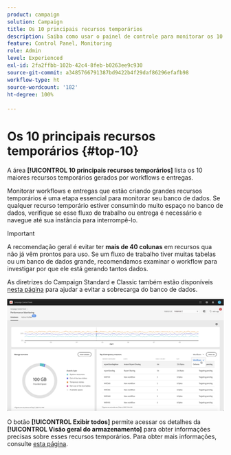 ```yaml
---
product: campaign
solution: Campaign
title: Os 10 principais recursos temporários
description: Saiba como usar o painel de controle para monitorar os 10 maiores recursos temporários gerados por workflows e entregas no banco de dados do Campaign.
feature: Control Panel, Monitoring
role: Admin
level: Experienced
exl-id: 2fa2ffbb-102b-42c4-8feb-b0263ee9c930
source-git-commit: a3485766791387bd9422b4f29daf86296efafb98
workflow-type: ht
source-wordcount: '182'
ht-degree: 100%

---
```


# Os 10 principais recursos temporários {#top-10}

A área **[!UICONTROL 10 principais recursos temporários]** lista os 10 maiores recursos temporários gerados por workflows e entregas.

Monitorar workflows e entregas que estão criando grandes recursos temporários é uma etapa essencial para monitorar seu banco de dados. Se qualquer recurso temporário estiver consumindo muito espaço no banco de dados, verifique se esse fluxo de trabalho ou entrega é necessário e navegue até sua instância para interrompê-lo.

>[!IMPORTANT]
>
>A recomendação geral é evitar ter **mais de 40 colunas** em recursos qua não já vêm prontos para uso. Se um fluxo de trabalho tiver muitas tabelas ou um banco de dados grande, recomendamos examinar o workflow para investigar por que ele está gerando tantos dados.
>
>As diretrizes do Campaign Standard e Classic também estão disponíveis [nesta página](database-preventing-overload.md) para ajudar a evitar a sobrecarga do banco de dados.

![](assets/database-top10.png)

O botão **[!UICONTROL Exibir todos]** permite acessar os detalhes da **[!UICONTROL Visão geral do armazenamento]** para obter informações precisas sobre esses recursos temporários. Para obter mais informações, consulte [esta página](database-storage-overview.md).
